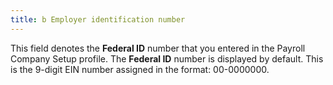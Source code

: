 ```yaml
---
title: b Employer identification number
---
```



This field denotes the **Federal ID** number  that you entered in the Payroll Company  Setup profile. The **Federal ID** number is displayed by default. This is the 9-digit EIN number  assigned in the format: 00-0000000.
